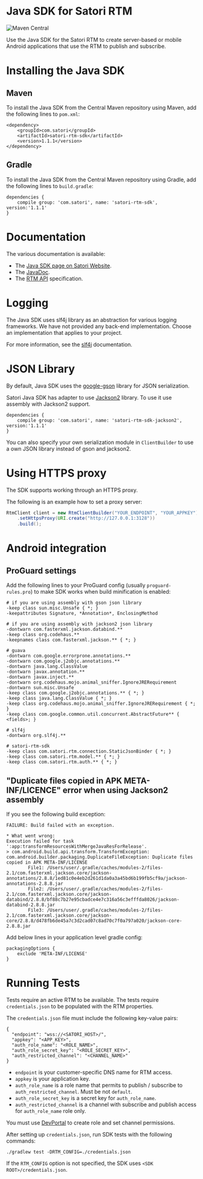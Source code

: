 # Java SDK for Satori RTM
![Maven Central](https://img.shields.io/maven-central/v/com.satori/satori-rtm-sdk.svg)

Use the Java SDK for the Satori RTM to create server-based or mobile Android
 applications that use the RTM to publish and subscribe.

# Installing the Java SDK

## Maven

To install the Java SDK from the Central Maven repository using Maven, add the following lines to `pom.xml`:

```
<dependency>
    <groupId>com.satori</groupId>
    <artifactId>satori-rtm-sdk</artifactId>
    <version>1.1.1</version>
</dependency>
```

## Gradle

To install the Java SDK from the Central Maven repository using Gradle, add the following lines to `build.gradle`:

```
dependencies {
    compile group: 'com.satori', name: 'satori-rtm-sdk', version:'1.1.1'
}
```

# Documentation

The various documentation is available:

* The [Java SDK page on Satori Website](https://www.satori.com/docs/client-libraries/java).
* The [JavaDoc](https://satori-com.github.io/satori-rtm-sdk-java/).
* The [RTM API](https://www.satori.com/docs/references/rtm-api) specification.

# Logging

The Java SDK uses slf4j library as an abstraction for various logging frameworks. We have not provided any back-end implementation.
Choose an implementation that applies to your project.

For more information, see the [slf4j](https://www.slf4j.org/) documentation.

# JSON Library

By default, Java SDK uses the [google-gson](https://github.com/google/gson) library for JSON serialization.

Satori Java SDK has adapter to use [Jackson2](http://wiki.fasterxml.com/JacksonHome) library. To use it use assembly with Jackson2 support.

```
dependencies {
    compile group: 'com.satori', name: 'satori-rtm-sdk-jackson2', version:'1.1.1'
}
```

You can also specify your own serialization module in `ClientBuilder` to use a own JSON library instead of gson and jackson2.

# Using HTTPS proxy

The SDK supports working through an HTTPS proxy.

The following is an example how to set a proxy server:

```Java
RtmClient client = new RtmClientBuilder("YOUR_ENDPOINT", "YOUR_APPKEY")
    .setHttpsProxy(URI.create("http://127.0.0.1:3128"))
    .build();
```

# Android integration

## ProGuard settings

Add the following lines to your ProGuard config (usually `proguard-rules.pro`) to make SDK works when build minification is enabled:

```
# if you are using assembly with gson json library
-keep class sun.misc.Unsafe { *; }
-keepattributes Signature, *Annotation*, EnclosingMethod

# if you are using assembly with jackson2 json library
-dontwarn com.fasterxml.jackson.databind.**
-keep class org.codehaus.**
-keepnames class com.fasterxml.jackson.** { *; }

# guava
-dontwarn com.google.errorprone.annotations.**
-dontwarn com.google.j2objc.annotations.**
-dontwarn java.lang.ClassValue
-dontwarn javax.annotation.**
-dontwarn javax.inject.**
-dontwarn org.codehaus.mojo.animal_sniffer.IgnoreJRERequirement
-dontwarn sun.misc.Unsafe
-keep class com.google.j2objc.annotations.** { *; }
-keep class java.lang.ClassValue { *; }
-keep class org.codehaus.mojo.animal_sniffer.IgnoreJRERequirement { *; }
-keep class com.google.common.util.concurrent.AbstractFuture** { <fields>; }

# slf4j
-dontwarn org.slf4j.**

# satori-rtm-sdk
-keep class com.satori.rtm.connection.StaticJsonBinder { *; }
-keep class com.satori.rtm.model.** { *; }
-keep class com.satori.rtm.auth.** { *; }
```

## "Duplicate files copied in APK META-INF/LICENCE" error when using Jackson2 assembly

If you see the following build exception:

```
FAILURE: Build failed with an exception.

* What went wrong:
Execution failed for task ':app:transformResourcesWithMergeJavaResForRelease'.
> com.android.build.api.transform.TransformException: com.android.builder.packaging.DuplicateFileException: Duplicate files copied in APK META-INF/LICENSE
        File1: /Users/user/.gradle/caches/modules-2/files-2.1/com.fasterxml.jackson.core/jackson-annotations/2.8.8/1ed81c0e4eb2d261d1da0a3a45bd6b199fb5cf9a/jackson-annotations-2.8.8.jar
        File2: /Users/user/.gradle/caches/modules-2/files-2.1/com.fasterxml.jackson.core/jackson-databind/2.8.8/bf88c7b27e95cbadce4e7c316a56c3efffda8026/jackson-databind-2.8.8.jar
        File3: /Users/user/.gradle/caches/modules-2/files-2.1/com.fasterxml.jackson.core/jackson-core/2.8.8/d478fb6de45a7c3d2cad07c8ad70c7f0a797a020/jackson-core-2.8.8.jar
```

Add below lines in your application level gradle config:
```
packagingOptions {
    exclude 'META-INF/LICENSE'
}
```

# Running Tests

Tests require an active RTM to be available. The tests require `credentials.json` to be
populated with the RTM properties.

The `credentials.json` file must include the following key-value pairs:

```
{
  "endpoint": "wss://<SATORI_HOST>/",
  "appkey": "<APP_KEY>",
  "auth_role_name": "<ROLE_NAME>",
  "auth_role_secret_key": "<ROLE_SECRET_KEY>",
  "auth_restricted_channel": "<CHANNEL_NAME>"
}
```

* `endpoint` is your customer-specific DNS name for RTM access.
* `appkey` is your application key.
* `auth_role_name` is a role name that permits to publish / subscribe to `auth_restricted_channel`. Must be not `default`.
* `auth_role_secret_key` is a secret key for `auth_role_name`.
* `auth_restricted_channel` is a channel with subscribe and publish access for `auth_role_name` role only.

You must use [DevPortal](https://developer.satori.com/) to create role and set channel permissions.

After setting up `credentials.json`, run SDK tests with the following commands:

```
./gradlew test -DRTM_CONFIG=./credentials.json
```

If the `RTM_CONFIG` option is not specified, the SDK uses `<SDK ROOT>/credentials.json`.
